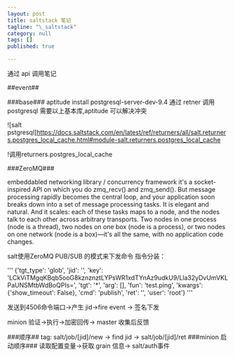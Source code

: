 ```yaml
---
layout: post
title: saltstack 笔记
tagline: "\_saltstack"
category: null
tags: []
published: true

---
```

通过 api 调用笔记

##event##


###base###
aptitude install postgresql-server-dev-9.4
通过 retner 调用 postgresql 需要以上基本库,aptitude 可以解决冲突

![salt pstgresql]https://docs.saltstack.com/en/latest/ref/returners/all/salt.returners.postgres_local_cache.html#module-salt.returners.postgres_local_cache

!调用returners.postgres_local_cache 

###ZeroMQ###


embeddabled networking library / concurrency framework
it's a socket-inspired API on which you do zmq_recv() and zmq_send(). But message processing rapidly becomes the central loop, and your application soon breaks down into a set of message processing tasks. It is elegant and natural. And it scales: each of these tasks maps to a node, and the nodes talk to each other across arbitrary transports. Two nodes in one process (node is a thread), two nodes on one box (node is a process), or two nodes on one network (node is a box)—it's all the same, with no application code changes.

salt使用ZeroMQ PUB/SUB 的模式来下发命令
指令分装：

'''
{'tgt_type': 'glob', 'jid': '', 'key': 'LCkViTMgqKBqb5ooG8kznznztLYPsWR1xdTYnAz9udkU9/Lla32yDvUmVKLPaUNSMtbWdBoQPIs=', 'tgt': '*', 'arg': [], 'fun': 'test.ping', 'kwargs': {'show_timeout': False}, 'cmd': 'publish', 'ret': '', 'user': 'root'}
'''

发送到4506命令端口->产生 jid->fire event -> 签名下发

minion 验证->执行->加密回传-> master 收集后反馈

###顺序##
tag:
salt/job/[jid]/new -> find jid -> salt/job/[jid]/ret
###minion 启动顺序###
读取配置变量->获取 grain 信息-> salt/auth事件


